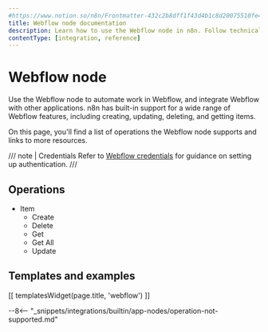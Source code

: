 ```yaml
---
#https://www.notion.so/n8n/Frontmatter-432c2b8dff1f43d4b1c8d20075510fe4
title: Webflow node documentation
description: Learn how to use the Webflow node in n8n. Follow technical documentation to integrate Webflow node into your workflows.
contentType: [integration, reference]
---
```


# Webflow node

Use the Webflow node to automate work in Webflow, and integrate Webflow with other applications. n8n has built-in support for a wide range of Webflow features, including creating, updating, deleting, and getting items. 

On this page, you'll find a list of operations the Webflow node supports and links to more resources.

/// note | Credentials
Refer to [Webflow credentials](/integrations/builtin/credentials/webflow/) for guidance on setting up authentication. 
///

## Operations

* Item
    * Create
    * Delete
    * Get
    * Get All
    * Update

## Templates and examples

<!-- see https://www.notion.so/n8n/Pull-in-templates-for-the-integrations-pages-37c716837b804d30a33b47475f6e3780 -->
[[ templatesWidget(page.title, 'webflow') ]]

--8<-- "_snippets/integrations/builtin/app-nodes/operation-not-supported.md"
